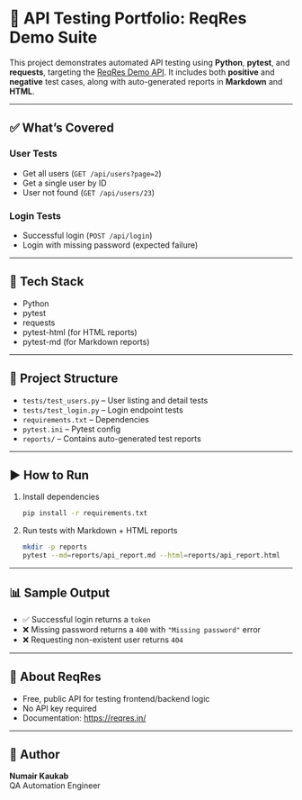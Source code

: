 # 🧪 API Testing Portfolio: ReqRes Demo Suite

This project demonstrates automated API testing using **Python**, **pytest**, and **requests**, targeting the [ReqRes Demo API](https://reqres.in/). It includes both **positive** and **negative** test cases, along with auto-generated reports in **Markdown** and **HTML**.

---

## ✅ What’s Covered

### User Tests
- Get all users (`GET /api/users?page=2`)
- Get a single user by ID
- User not found (`GET /api/users/23`)

### Login Tests
- Successful login (`POST /api/login`)
- Login with missing password (expected failure)

---

## 🧰 Tech Stack

- Python
- pytest
- requests
- pytest-html (for HTML reports)
- pytest-md (for Markdown reports)

---

## 🧾 Project Structure

- `tests/test_users.py` – User listing and detail tests  
- `tests/test_login.py` – Login endpoint tests  
- `requirements.txt` – Dependencies  
- `pytest.ini` – Pytest config  
- `reports/` – Contains auto-generated test reports  

---

## ▶️ How to Run

1. Install dependencies

    ```bash
    pip install -r requirements.txt
    ```

2. Run tests with Markdown + HTML reports

    ```bash
    mkdir -p reports
    pytest --md=reports/api_report.md --html=reports/api_report.html
    ```

---

## 📊 Sample Output

- ✅ Successful login returns a `token`
- ❌ Missing password returns a `400` with `"Missing password"` error
- ❌ Requesting non-existent user returns `404`

---

## 📍 About ReqRes

- Free, public API for testing frontend/backend logic
- No API key required
- Documentation: https://reqres.in/

---

## 📌 Author

**Numair Kaukab**  
QA Automation Engineer  
